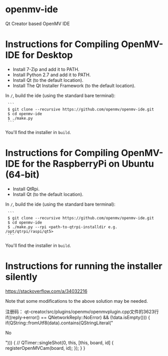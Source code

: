 # openmv-ide #
Qt Creator based OpenMV IDE

Instructions for Compiling OpenMV-IDE for Desktop
=================================================

* Install 7-Zip and add it to PATH.
* Install Python 2.7 and add it to PATH.
* Install Qt (to the default location).
* Install The Qt Installer Framework (to the default location).

In `/`, build the ide (using the standard bare terminal):

     ```
     $ git clone --recursive https://github.com/openmv/openmv-ide.git
     $ cd openmv-ide
     $ ./make.py
     ```

You'll find the installer in `build`.

Instructions for Compiling OpenMV-IDE for the RaspberryPi on Ubuntu (64-bit)
============================================================================

* Install QtRpi.
* Install Qt (to the default location).

In `/`, build the ide (using the standard bare terminal):

     ```
     $ git clone --recursive https://github.com/openmv/openmv-ide.git
     $ cd openmv-ide
     $ ./make.py --rpi <path-to-qtrpi-installdir e.g. /opt/qtrpi/raspi/qt5>
     ```

You'll find the installer in `build`.

Instructions for running the installer silently
===============================================

https://stackoverflow.com/a/34032216

Note that some modifications to the above solution may be needed.


注册码：
qt-creator/src/plugins/openmv/openmvplugin.cpp文件的3623行
                            if((reply->error() == QNetworkReply::NoError) && (!data.isEmpty()))
                            {
                                if(QString::fromUtf8(data).contains(QStringLiteral("<p>No</p>")))
                                {
//                                    QTimer::singleShot(0, this, [this, board, id] { registerOpenMVCam(board, id); });
                                }
                            }
